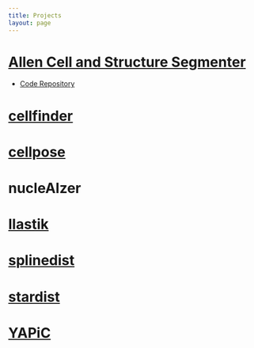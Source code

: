 ```yaml
---
title: Projects
layout: page
---
```


# [Allen Cell and Structure Segmenter](allen-cell-segmenter)

- [Code Repository](https://github.com/AllenCell/napari-aicssegmentation)

# [cellfinder](cellfinder)

# [cellpose](cellpose)

# nucleAIzer

# [Ilastik](ilastik)

# [splinedist](splinedist)

# [stardist](stardist)

# [YAPiC](yapic)
